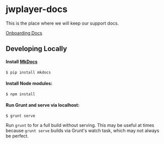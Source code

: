 # jwplayer-docs

This is the place where we will keep our support docs.

[Onboarding Docs](https://github.com/jwplayer/jwplayer-docs-new/tree/master/Onboarding%20Documents)

## Developing Locally

#### Install [MkDocs](http://www.mkdocs.org/)

```
$ pip install mkdocs
```

#### Install Node modules:

```
$ npm install
```

#### Run Grunt and serve via localhost:

```
$ grunt serve
```

Run `grunt` to for a full build without serving. This may be useful at times because `grunt serve` builds via Grunt's watch task, which may not always be perfect.

